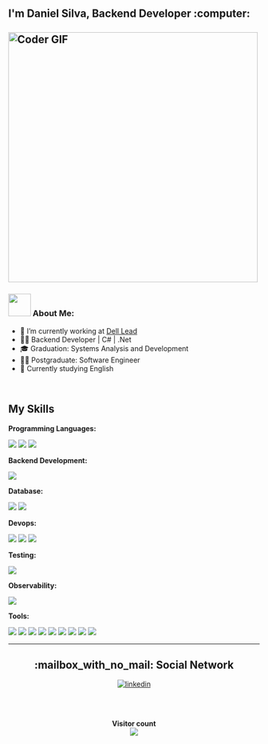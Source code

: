 <h2 align="left">
 <abc>  
  <br> I'm Daniel Silva, Backend Developer :computer:<br>
  <br>
    <img src="https://media.giphy.com/media/SWoSkN6DxTszqIKEqv/giphy.gif" alt="Coder GIF" width="500">
 </abc>
</h2> 

### <img src="https://github.com/TheDudeThatCode/TheDudeThatCode/blob/master/Assets/Developer.gif" width="45" /> About Me:

- 🔭 I’m currently working at [Dell Lead](https://leadfortaleza.com.br/portal)
- 👨‍💻 Backend Developer | C# | .Net 
- 🎓 Graduation: Systems Analysis and Development
- 👨‍🎓 Postgraduate: Software Engineer
- 🧑 Currently studying English

 <br>

## My Skills

**Programming Languages:**

  ![](https://img.shields.io/badge/JavaScript-F7DF1E.svg?&style=for-the-badge&logo=JavaScript&logoColor=black)
  ![](https://img.shields.io/badge/C%23-239120?style=for-the-badge&logo=c-sharp&logoColor=white")
 ![](https://img.shields.io/badge/TypeScript-007ACC?style=for-the-badge&logo=typescript&logoColor=white")

**Backend Development:**
 
 ![](https://img.shields.io/badge/.NET-5C2D91?style=for-the-badge&logo=.net&logoColor=white")

**Database:**
  
  ![](https://img.shields.io/badge/mysql-4479A1.svg?&style=for-the-badge&logo=mysql&logoColor=white)
  ![](https://img.shields.io/badge/sql-server-CC2927?&style=for-the-badge&logo=sql-server&logoColor=white)

**Devops:**

![](https://img.shields.io/badge/Kubernetes-326CE5?style=for-the-badge&logo=Kubernetes&logoColor=white)
![](https://img.shields.io/badge/docker-2496ED.svg?&style=for-the-badge&logo=docker&logoColor=white)
![](https://img.shields.io/badge/AzureDevops-0078D7?&style=for-the-badge&logo=AzureDevops&logoColor=white)

**Testing:**

![](https://img.shields.io/badge/xunit-5C2D91.svg?&style=for-the-badge&logo=unit&logoColor=white)


**Observability:**

 ![](https://img.shields.io/badge/New-Relic-008C99?style=for-the-badge&logo=new-relic&logoColor=white)

**Tools:**

  ![](https://img.shields.io/badge/-Visual%20Studio%20Code-007ACC?style=for-the-badge&logo=visual-studio-code&logoColor=white)
  ![](https://img.shields.io/badge/git-F05032.svg?&style=for-the-badge&logo=git&logoColor=white)
  ![](https://img.shields.io/badge/Bitbucket-0052CC?style=for-the-badge&logo=Bitbucket&logoColor=white)
  ![](https://img.shields.io/badge/Microsoft-Teams-6264A7?&style=for-the-badge&logo=MicrosofTteams&logoColor=white)
  ![](https://img.shields.io/badge/Visual-Studio-5C2D91?&style=for-the-badge&logo=VisualStudio&logoColor=white)
  ![](https://img.shields.io/badge/Discord-5865f2.svg?&style=for-the-badge&logo=Discord&logoColor=white)
  ![](https://img.shields.io/badge/Zoom-2D8CFF.svg?&style=for-the-badge&logo=Zoom&logoColor=white)
  ![](https://img.shields.io/badge/azuredata-studio-2D8CFF?style=for-the-badge&logo=azuredatastudio&logoColor=white)
   ![](https://img.shields.io/badge/sqlservermanagement-studio-2D8CFF?&style=for-the-badge&logo=managementstudio&logoColor=white)

***

<div align="center"> 
  <h2>:mailbox_with_no_mail: Social Network</h2>
 
[![linkedin](https://img.shields.io/badge/-LinkedIn-blue?style=for-the-badge&logo=Linkedin)](https://www.linkedin.com/in/daniel-silva-tsi/)

</div>
 </br><br>
 <p align="center"> 
  <b>Visitor count</b><br>
  <img src="https://profile-counter.glitch.me/SilvaTs/count.svg" />
</p>

 
